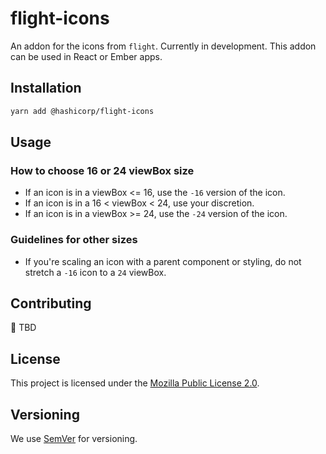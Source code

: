 # flight-icons

An addon for the icons from `flight`. Currently in development. This addon can be used in React or Ember apps.

## Installation

```bash
yarn add @hashicorp/flight-icons
```

## Usage

### How to choose 16 or 24 viewBox size

* If an icon is in a viewBox <= 16, use the `-16` version of the icon.
* If an icon is in a 16 < viewBox < 24, use your discretion. <!-- TBH I'm not sure, just put in a placeholder. -->
* If an icon is in a viewBox >= 24, use the `-24` version of the icon.

### Guidelines for other sizes

* If you're scaling an icon with a parent component or styling, do not stretch a `-16` icon to a `24` viewBox.

## Contributing

🚧 TBD

## License

This project is licensed under the [Mozilla Public License 2.0](LICENSE.md).

## Versioning

We use [SemVer](http://semver.org/) for versioning.
